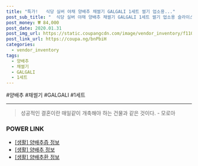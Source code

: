 ```yaml
--- 
title: "특가!   식당 실버 야채 양배추 채썰기 GALGALI 1세트 썰기 업소용..." 
post_sub_title: "  식당 실버 야채 양배추 채썰기 GALGALI 1세트 썰기 업소용 슬라이스 과일" 
post_money: ₩ 84,000 
post_date: 2020.01.31 
post_img_url: https://static.coupangcdn.com/image/vendor_inventory/f110/612aee7d6041f62a43b1599287795a8a13723d98bc193350a815aa09799c.jpg 
post_link_url: https://coupa.ng/bnPbiH 
categories: 
  - vendor_inventory 
tags: 
  - 양배추 
  - 채썰기 
  - GALGALI 
  - 1세트 
--- 
```

  #양배추 #채썰기 #GALGALI #1세트 
<hr> 

> 성공적인 결혼이란 매일같이 개축해야 하는 건물과 같은 것이다. - 모로아 


### POWER LINK

* <a href="https://blog.naver.com/santokki14/221768468575" target="_blank"> [생활] 양배추즙 정보 </a>
* <a href="https://blog.naver.com/fash111/221768569300" target="_blank"> [생활] 양배추 정보 </a>
* <a href="https://blog.naver.com/santokki14/221766334085" target="_blank"> [생활] 양배추환 정보 </a>
